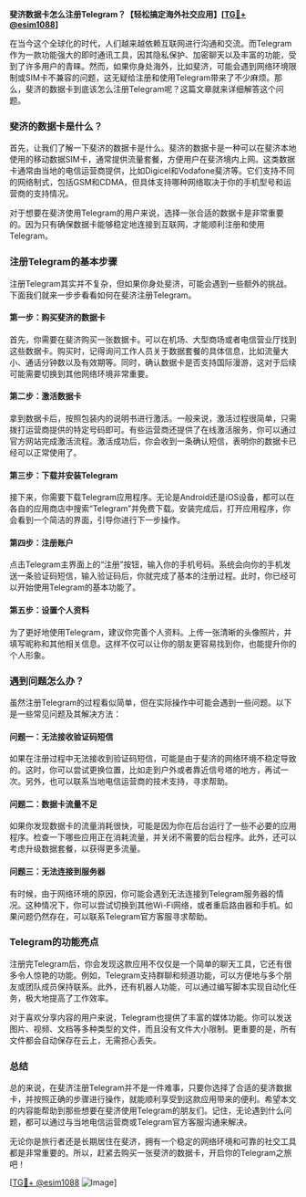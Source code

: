 **斐济数据卡怎么注册Telegram？【轻松搞定海外社交应用】[[TG💪+ @esim1088](https://t.me/s/esim1088)]**

在当今这个全球化的时代，人们越来越依赖互联网进行沟通和交流。而Telegram作为一款功能强大的即时通讯工具，因其隐私保护、加密聊天以及丰富的功能，受到了许多用户的青睐。然而，如果你身处海外，比如斐济，可能会遇到网络环境限制或SIM卡不兼容的问题，这无疑给注册和使用Telegram带来了不少麻烦。那么，斐济的数据卡到底该怎么注册Telegram呢？这篇文章就来详细解答这个问题。

### 斐济的数据卡是什么？

首先，让我们了解一下斐济的数据卡是什么。斐济的数据卡是一种可以在斐济本地使用的移动数据SIM卡，通常提供流量套餐，方便用户在斐济境内上网。这类数据卡通常由当地的电信运营商提供，比如Digicel和Vodafone斐济等。它们支持不同的网络制式，包括GSM和CDMA，但具体支持哪种网络取决于你的手机型号和运营商的支持情况。

对于想要在斐济使用Telegram的用户来说，选择一张合适的数据卡是非常重要的。因为只有确保数据卡能够稳定地连接到互联网，才能顺利注册和使用Telegram。

### 注册Telegram的基本步骤

注册Telegram其实并不复杂，但如果你身处斐济，可能会遇到一些额外的挑战。下面我们就来一步步看看如何在斐济注册Telegram。

#### 第一步：购买斐济的数据卡

首先，你需要在斐济购买一张数据卡。可以在机场、大型商场或者电信营业厅找到这些数据卡。购买时，记得询问工作人员关于数据套餐的具体信息，比如流量大小、通话分钟数以及有效期等。同时，确认数据卡是否支持国际漫游，这对于后续可能需要切换到其他网络环境非常重要。

#### 第二步：激活数据卡

拿到数据卡后，按照包装内的说明书进行激活。一般来说，激活过程很简单，只需拨打运营商提供的特定号码即可。有些运营商还提供了在线激活服务，你可以通过官方网站完成激活流程。激活成功后，你会收到一条确认短信，表明你的数据卡已经可以正常使用了。

#### 第三步：下载并安装Telegram

接下来，你需要下载Telegram应用程序。无论是Android还是iOS设备，都可以在各自的应用商店中搜索“Telegram”并免费下载。安装完成后，打开应用程序，你会看到一个简洁的界面，引导你进行下一步操作。

#### 第四步：注册账户

点击Telegram主界面上的“注册”按钮，输入你的手机号码。系统会向你的手机发送一条验证码短信，输入验证码后，你就完成了基本的注册过程。此时，你已经可以开始使用Telegram的基本功能了。

#### 第五步：设置个人资料

为了更好地使用Telegram，建议你完善个人资料。上传一张清晰的头像照片，并填写昵称和其他相关信息。这样不仅可以让你的朋友更容易找到你，也能提升你的个人形象。

### 遇到问题怎么办？

虽然注册Telegram的过程看似简单，但在实际操作中可能会遇到一些问题。以下是一些常见问题及其解决方法：

#### 问题一：无法接收验证码短信

如果在注册过程中无法接收到验证码短信，可能是由于斐济的网络环境不稳定导致的。这时，你可以尝试更换位置，比如走到户外或者靠近信号塔的地方，再试一次。另外，也可以联系当地电信运营商的技术支持，寻求帮助。

#### 问题二：数据卡流量不足

如果你发现数据卡的流量消耗很快，可能是因为你在后台运行了一些不必要的应用程序。检查一下哪些应用正在消耗流量，并关闭不需要的后台程序。此外，还可以考虑升级数据套餐，以获得更多流量。

#### 问题三：无法连接到服务器

有时候，由于网络环境的原因，你可能会遇到无法连接到Telegram服务器的情况。这种情况下，你可以尝试切换到其他Wi-Fi网络，或者重启路由器和手机。如果问题仍然存在，可以联系Telegram官方客服寻求帮助。

### Telegram的功能亮点

注册完Telegram后，你会发现这款应用不仅仅是一个简单的聊天工具，它还有很多令人惊艳的功能。例如，Telegram支持群聊和频道功能，可以方便地与多个朋友或团队成员保持联系。此外，还有机器人功能，可以通过编写脚本实现自动化任务，极大地提高了工作效率。

对于喜欢分享内容的用户来说，Telegram也提供了丰富的媒体功能。你可以发送图片、视频、文档等多种类型的文件，而且没有文件大小限制。更重要的是，所有文件都会自动保存在云上，无需担心丢失。

### 总结

总的来说，在斐济注册Telegram并不是一件难事，只要你选择了合适的斐济数据卡，并按照正确的步骤进行操作，就能顺利享受到这款应用带来的便利。希望本文的内容能帮助到那些想要在斐济使用Telegram的朋友们。记住，无论遇到什么问题，都可以通过与当地电信运营商或Telegram官方客服沟通来解决。

无论你是旅行者还是长期居住在斐济，拥有一个稳定的网络环境和可靠的社交工具都是非常重要的。所以，赶紧去购买一张斐济的数据卡，开启你的Telegram之旅吧！

[[TG💪+ @esim1088](https://t.me/s/esim1088) ![Image](https://i.postimg.cc/4NQfJmqS/Snipaste-2025-05-13-00-14-12.png)]
